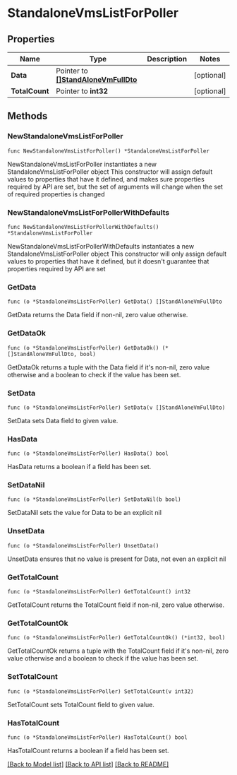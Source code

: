# StandaloneVmsListForPoller

## Properties

Name | Type | Description | Notes
------------ | ------------- | ------------- | -------------
**Data** | Pointer to [**[]StandAloneVmFullDto**](StandAloneVmFullDto.md) |  | [optional] 
**TotalCount** | Pointer to **int32** |  | [optional] 

## Methods

### NewStandaloneVmsListForPoller

`func NewStandaloneVmsListForPoller() *StandaloneVmsListForPoller`

NewStandaloneVmsListForPoller instantiates a new StandaloneVmsListForPoller object
This constructor will assign default values to properties that have it defined,
and makes sure properties required by API are set, but the set of arguments
will change when the set of required properties is changed

### NewStandaloneVmsListForPollerWithDefaults

`func NewStandaloneVmsListForPollerWithDefaults() *StandaloneVmsListForPoller`

NewStandaloneVmsListForPollerWithDefaults instantiates a new StandaloneVmsListForPoller object
This constructor will only assign default values to properties that have it defined,
but it doesn't guarantee that properties required by API are set

### GetData

`func (o *StandaloneVmsListForPoller) GetData() []StandAloneVmFullDto`

GetData returns the Data field if non-nil, zero value otherwise.

### GetDataOk

`func (o *StandaloneVmsListForPoller) GetDataOk() (*[]StandAloneVmFullDto, bool)`

GetDataOk returns a tuple with the Data field if it's non-nil, zero value otherwise
and a boolean to check if the value has been set.

### SetData

`func (o *StandaloneVmsListForPoller) SetData(v []StandAloneVmFullDto)`

SetData sets Data field to given value.

### HasData

`func (o *StandaloneVmsListForPoller) HasData() bool`

HasData returns a boolean if a field has been set.

### SetDataNil

`func (o *StandaloneVmsListForPoller) SetDataNil(b bool)`

 SetDataNil sets the value for Data to be an explicit nil

### UnsetData
`func (o *StandaloneVmsListForPoller) UnsetData()`

UnsetData ensures that no value is present for Data, not even an explicit nil
### GetTotalCount

`func (o *StandaloneVmsListForPoller) GetTotalCount() int32`

GetTotalCount returns the TotalCount field if non-nil, zero value otherwise.

### GetTotalCountOk

`func (o *StandaloneVmsListForPoller) GetTotalCountOk() (*int32, bool)`

GetTotalCountOk returns a tuple with the TotalCount field if it's non-nil, zero value otherwise
and a boolean to check if the value has been set.

### SetTotalCount

`func (o *StandaloneVmsListForPoller) SetTotalCount(v int32)`

SetTotalCount sets TotalCount field to given value.

### HasTotalCount

`func (o *StandaloneVmsListForPoller) HasTotalCount() bool`

HasTotalCount returns a boolean if a field has been set.


[[Back to Model list]](../README.md#documentation-for-models) [[Back to API list]](../README.md#documentation-for-api-endpoints) [[Back to README]](../README.md)


